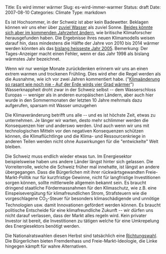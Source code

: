 Title: Es wird immer wärmer
Slug: es-wird-immer-warmer
Status: draft
Date: 2007-08-10
Categories: Climate
Type: markdown

Es ist Hochsommer, in der Schweiz ist aber kein Badewetter. Beklagen können wir uns eher über [zuviel Wasser](http://www.tagi.ch/dyn/news/schweiz/779647.html) als zuviel Sonne. [Beides könnte sich aber im kommenden Jahrzehnt ändern](http://www.tagi.ch/dyn/news/vermischtes/779497.html), wie britische Klimaforscher herausgefunden haben. Die Ergebnisse ihres neuen Klimamodells weisen darauf hin, dass mindestens die Hälfte der Jahre von 2010 bis 2014 wärmer werden könnten als das [bislang heisseste Jahr 2005](http://spinlock.ch/blog/2005/12/18/2005-war-warmstes-jahr-seit-beginn-der-instrumentenmessungen/). Bemerkung: Der Tages-Anzeiger macht einen Fehler, wenn er das Jahr 1998 als bislang wärmstes Jahr bezeichnet.

Wenn wir nur wenige Monate zurückdenken erinnern wir uns an einen extrem warmen und trockenen Frühling. Dies wird eher die Regel werden als die Ausnahme, wie ich vor zwei Jahren kommentiert habe. ("[Klimaänderung so rasant wie noch nie - Auf der Erde wirds vier Grad wärmer](http://spinlock.ch/blog/2005/09/30/klimaanderung-so-rasant-wie-noch-nie/)") Wasserknappheit droht zwar in der Schweiz selbst -- dem Wasserschloss Europas -- weniger als in anderen europäischen Ländern, aber auch hier wurde in den Sommermonaten der letzten 10 Jahre mehrmals dazu aufgerufen, sparsam mit Wasser umzugehen

Die Klimaveränderung betrifft uns alle -- und es ist höchste Zeit, etwas zu unternehmen. Je länger wir warten, desto mehr schlimmer werden die Konsequenzen hier und anderswo werden. Und auch wenn wir uns mit technologischen Mitteln vor den negativen Konsequenzen schützen können, die Klimaflüchtlinge und die Klima- und Ressourcenkriege in anderen Teilen werden nicht ohne Auswirkungen für die "entwickelte" Welt bleiben.

Die Schweiz muss endlich wieder etwas tun. Im Energiesektor beispielsweise haben uns andere Länder längst hinter sich gelassen. Die Vorreiterrolle, welche die Schweiz früher mal innehatte, ist längst an andere übergegangen. Dass die Bürgerlichen mit ihrer rückwärtsgewandten Freie-Markt-Politik nur für kurzfristige Gewinne, nicht für langfristige Investitionen sorgen können, sollte mittlerweile allgemein bekannt sein. Es braucht dringend staatliche Fördermassnahmen für den Klimaschutz, wie z.B. eine Einspeisevergütung für klimafreundlichen Strom, Strafsteuern wie die vorgeschlagene CO<sub>2</sub>-Steuer für besonders klimaschädigende und unnötige Technologien usw. damit Innovationen gefördert werden können. Es braucht politische Entscheide für eine klimafreundliche Zukunft -- wir dürfen uns nicht darauf verlassen, dass der Markt alles regeln wird. Kein privater Investor ist bereit, die Investitionen zu tätigen welche für eine Umkrepelung des Energiesektors benötigt werden.

Die Nationalratswahlen diesen Herbst sind tatsächlich eine [Richtungswahl](http://www.ignoranz.ch/item/wahlkampf-zur-ideologischen-richtungswahl-hochstilisiert/). Die Bürgerlichen bieten Fremdenhass und Freie-Markt-Ideologie, die Linke hingegen kämpft für wahre Alternativen.
